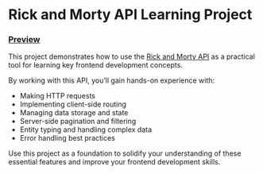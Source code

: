 # Rick and Morty API Learning Project

### [Preview](https://nkisiura.github.io/the-rick-and-morty/)

This project demonstrates how to use the [Rick and Morty API](https://rickandmortyapi.com/) as a practical tool for learning key frontend development concepts.

By working with this API, you’ll gain hands-on experience with:
- Making HTTP requests
- Implementing client-side routing
- Managing data storage and state
- Server-side pagination and filtering
- Entity typing and handling complex data
- Error handling best practices

Use this project as a foundation to solidify your understanding of these essential features and improve your frontend development skills.
